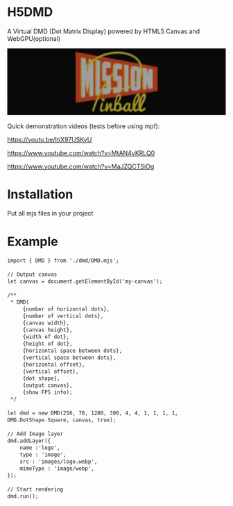 # H5DMD
A Virtual DMD (Dot Matrix Display) powered by HTML5 Canvas and WebGPU(optional)

![256x78 DMD on a 1280x390 display](/dmd-256x78-mp-logo.jpg?raw=true "1 dot = 4x4 pixels")

Quick demonstration videos (tests before using mpf):

https://youtu.be/ItiX97USKyU

https://www.youtube.com/watch?v=MtAN4vKRLQ0

https://www.youtube.com/watch?v=MaJZQCTSiOg


# Installation
Put all mjs files in your project


# Example

```
import { DMD } from './dmd/DMD.mjs';

// Output canvas
let canvas = document.getElementById('my-canvas');

/**
 * DMD(
     {number of horizontal dots},
     {number of vertical dots},
     {canvas width},
     {canvas height},
     {width of dot},
     {height of dot},
     {horizontal space between dots},
     {vertical space between dots},
     {horizontal offset},
     {vertical offset},
     {dot shape},
     {output canvas},
     {show FPS info);
 */

let dmd = new DMD(256, 78, 1280, 390, 4, 4, 1, 1, 1, 1, DMD.DotShape.Square, canvas, true);

// Add Image layer
dmd.addLayer({
    name :'logo',
    type : 'image',
    src : 'images/logo.webp',
    mimeType : 'image/webp',
});

// Start rendering
dmd.run();


```

